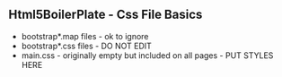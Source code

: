 
## Html5BoilerPlate - Css File Basics

* bootstrap*.map files - ok to ignore
* bootstrap*.css files - DO NOT EDIT
* main.css - originally empty but included on all pages - PUT STYLES HERE

